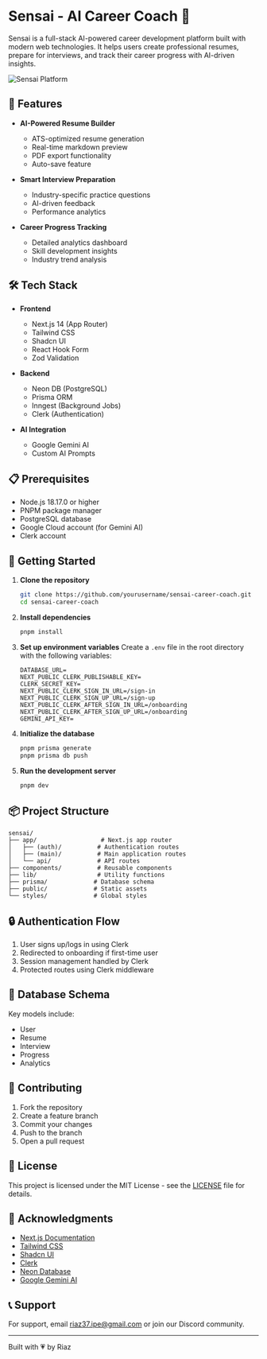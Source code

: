 # Sensai - AI Career Coach 🚀

Sensai is a full-stack AI-powered career development platform built with modern web technologies. It helps users create professional resumes, prepare for interviews, and track their career progress with AI-driven insights.

![Sensai Platform](https://github.com/user-attachments/assets/eee79242-4056-4d19-b655-2873788979e1)

## 🌟 Features

- **AI-Powered Resume Builder**
  - ATS-optimized resume generation
  - Real-time markdown preview
  - PDF export functionality
  - Auto-save feature

- **Smart Interview Preparation**
  - Industry-specific practice questions
  - AI-driven feedback
  - Performance analytics

- **Career Progress Tracking**
  - Detailed analytics dashboard
  - Skill development insights
  - Industry trend analysis

## 🛠️ Tech Stack

- **Frontend**
  - Next.js 14 (App Router)
  - Tailwind CSS
  - Shadcn UI
  - React Hook Form
  - Zod Validation

- **Backend**
  - Neon DB (PostgreSQL)
  - Prisma ORM
  - Inngest (Background Jobs)
  - Clerk (Authentication)

- **AI Integration**
  - Google Gemini AI
  - Custom AI Prompts

## 📋 Prerequisites

- Node.js 18.17.0 or higher
- PNPM package manager
- PostgreSQL database
- Google Cloud account (for Gemini AI)
- Clerk account

## 🚀 Getting Started

1. **Clone the repository**
   ```bash
   git clone https://github.com/yourusername/sensai-career-coach.git
   cd sensai-career-coach
   ```

2. **Install dependencies**
   ```bash
   pnpm install
   ```

3. **Set up environment variables**
   Create a `.env` file in the root directory with the following variables:
   ```env
   DATABASE_URL=
   NEXT_PUBLIC_CLERK_PUBLISHABLE_KEY=
   CLERK_SECRET_KEY=
   NEXT_PUBLIC_CLERK_SIGN_IN_URL=/sign-in
   NEXT_PUBLIC_CLERK_SIGN_UP_URL=/sign-up
   NEXT_PUBLIC_CLERK_AFTER_SIGN_IN_URL=/onboarding
   NEXT_PUBLIC_CLERK_AFTER_SIGN_UP_URL=/onboarding
   GEMINI_API_KEY=
   ```

4. **Initialize the database**
   ```bash
   pnpm prisma generate
   pnpm prisma db push
   ```

5. **Run the development server**
   ```bash
   pnpm dev
   ```

## 📦 Project Structure

```
sensai/
├── app/                  # Next.js app router
│   ├── (auth)/          # Authentication routes
│   ├── (main)/          # Main application routes
│   └── api/             # API routes
├── components/          # Reusable components
├── lib/                 # Utility functions
├── prisma/             # Database schema
├── public/             # Static assets
└── styles/             # Global styles
```

## 🔒 Authentication Flow

1. User signs up/logs in using Clerk
2. Redirected to onboarding if first-time user
3. Session management handled by Clerk
4. Protected routes using Clerk middleware

## 💾 Database Schema

Key models include:
- User
- Resume
- Interview
- Progress
- Analytics

## 🤝 Contributing

1. Fork the repository
2. Create a feature branch
3. Commit your changes
4. Push to the branch
5. Open a pull request

## 📄 License

This project is licensed under the MIT License - see the [LICENSE](LICENSE) file for details.

## 🙏 Acknowledgments

- [Next.js Documentation](https://nextjs.org/docs)
- [Tailwind CSS](https://tailwindcss.com)
- [Shadcn UI](https://ui.shadcn.com)
- [Clerk](https://clerk.dev)
- [Neon Database](https://neon.tech)
- [Google Gemini AI](https://ai.google.dev)

## 📞 Support

For support, email riaz37.ipe@gmail.com or join our Discord community.

---
Built with 💗 by Riaz
